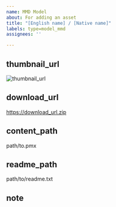 ```yaml
---
name: MMD Model
about: For adding an asset
title: "[English name] / [Native name]"
labels: type=model_mmd
assignees: ''

---
```


## thumbnail_url
![thumbnail_url](https://thumbnail_url.png)

## download_url
https://download_url.zip

## content_path
path/to.pmx

## readme_path
path/to/readme.txt

## note
